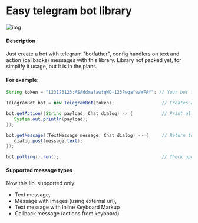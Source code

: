 # Easy telegram bot library

![img](https://upload.wikimedia.org/wikipedia/commons/thumb/3/30/Telegram_text_logo.svg/500px-Telegram_text_logo.svg.png)

#### Description
Just create a bot with telegram "botfather", config handlers on text and action (callbacks) messages with this library.
Library not packed yet, for simplify it usage, but it is in the plans.

#### For example:
 ```java
String token = "123123123:ASAddmafawfqWD-123FwqafwaWFAf"; // Your bot token from botfather

TelegramBot bot = new TelegramBot(token);                  // Creates a bot object

bot.getAction((String payload, Chat dialog) -> {           // Print all action messages
    System.out.println(payload);
});

bot.getMessage((TextMessage message, Chat dialog) -> {     // Return to the user his message
    dialog.post(message.text);
});

bot.polling().run();                                       // Check updates with long polling
 ```

#### Supported message types
Now this lib. supported only:
- Text message,
- Message with images (using external url),
- Text message with Inline Keyboard Markup
- Callback message (actions from keyboard)